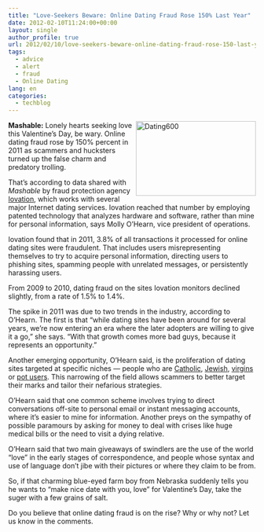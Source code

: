 ```yaml
---
title: "Love-Seekers Beware: Online Dating Fraud Rose 150% Last Year"
date: 2012-02-10T11:24:00+00:00
layout: single
author_profile: true
url: 2012/02/10/love-seekers-beware-online-dating-fraud-rose-150-last-year/
tags:
  - advice
  - alert
  - fraud
  - Online Dating
lang: en
categories: 
  - techblog
---
```

[<img title="Dating600" border="0" alt="Dating600" align="right" src="http://lh6.ggpht.com/-QeYMElMfNnM/TzT3aeLk34I/AAAAAAAAEn8/ZzxLx9MQXUU/Dating600_thumb.jpg?imgmax=800" width="244" height="152" />](http://lh6.ggpht.com/-widiGvKHTAY/TzT3YW4M_KI/AAAAAAAAEn0/uO-wcpj6zFQ/s1600-h/Dating600%25255B2%25255D.jpg)**Mashable:** Lonely hearts seeking love this Valentine’s Day, be wary. Online dating fraud rose by 150% percent in 2011 as scammers and hucksters turned up the false charm and predatory trolling. 

That’s according to data shared with _Mashable_ by fraud protection agency [Iovation](http://www.iovation.com/), which works with several major Internet dating services. Iovation reached that number by employing patented technology that analyzes hardware and software, rather than mine for personal information, says Molly O’Hearn, vice president of operations. 

Iovation found that in 2011, 3.8% of all transactions it processed for online dating sites were fraudulent. That includes users misrepresenting themselves to try to acquire personal information, directing users to phishing sites, spamming people with unrelated messages, or persistently harassing users. 

From 2009 to 2010, dating fraud on the sites Iovation monitors declined slightly, from a rate of 1.5% to 1.4%. 

The spike in 2011 was due to two trends in the industry, according to O’Hearn. The first is that “while dating sites have been around for several years, we’re now entering an era where the later adopters are willing to give it a go,” she says. “With that growth comes more bad guys, because it represents an opportunity.” 

Another emerging opportunity, O’Hearn said, is the proliferation of dating sites targeted at specific niches — people who are [Catholic](http://www.catholicdatingforfree.com/), [Jewish](http://www.jdate.com/), [virgins](https://www.wewaited.com/) or [pot users](http://www.420dating.com/). This narrowing of the field allows scammers to better target their marks and tailor their nefarious strategies. 

O’Hearn said that one common scheme involves trying to direct conversations off-site to personal email or instant messaging accounts, where it’s easier to mine for information. Another preys on the sympathy of possible paramours by asking for money to deal with crises like huge medical bills or the need to visit a dying relative. 

O’Hearn said that two main giveaways of swindlers are the use of the world “love” in the early stages of correspondence, and people whose syntax and use of language don’t jibe with their pictures or where they claim to be from. 

So, if that charming blue-eyed farm boy from Nebraska suddenly tells you he wants to “make nice date with you, love” for Valentine’s Day, take the suger with a few grains of salt. 

Do you believe that online dating fraud is on the rise? Why or why not? Let us know in the comments.